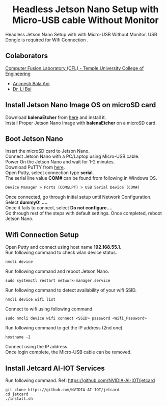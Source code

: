 <p align="center">
  <h1 align="center">Headless Jetson Nano Setup with Micro-USB cable Without Monitor</h1>
</p>

Headless Jetson Nano Setup with with Micro-USB Without Monitor. USB Dongle is required for Wifi Connection .

## Colaborators
[Computer Fusion Laboratory (CFL) - Temple University College of Engineering](https://sites.temple.edu/cflab/people/)
* [Animesh Bala Ani](https://animeshani.com/)
* [Dr. Li Bai](https://engineering.temple.edu/about/faculty-staff/li-bai-lbai)

## Install Jetson Nano Image OS on microSD card
Download **balenaEtcher** from [here](https://www.balena.io/etcher/) and install it.</br>
Install Proper Jetson Nano Image with **balenaEtcher** on a microSD card.</br>

## Boot Jetson Nano
Insert the microSD card to Jetson Nano.</br>
Connect Jetson Nano with a PC/Laptop using Micro-USB cable.</br>
Power On the Jetson Nano and wait for 1-2 minutes.</br>
Download PuTTY from [here](https://www.putty.org/).<br/>
Open Putty, select connection type **serial**.<br/>
The serial line value **COM#** can be found from following in Windows OS.</br>
```
Device Manager > Ports (COM&LPT) > USB Serial Device (COM#)
```
Once connected, go through initial setup until Network Configuration.</br>
Select **dummy0: ....**</br>
Once it fails to connect, select **Do not configure....**</br>
Go through rest of the steps with default settings.
Once completed, reboot Jetson Nano.

## Wifi Connection Setup
Open Putty and connect using host name **192.168.55.1**.<br/>
Run following command to check wlan device status.</br>
```
nmcli device
```
Run following command and reboot Jetson Nano.</br>
```
sudo systemctl restart network-manager.service
```
Run following command to detect availability of your wifi SSID.</br>
```
nmcli device wifi list
```
Connect to wifi using following command.</br>
```
sudo nmcli device wifi connect <SSID> password <Wifi_Password>
```
Run following command to get the IP address (2nd one).</br>
```
hostname -I
```
Connect using the IP address.<br/>
Once login complete, the Micro-USB cable can be removed.

## Install Jetcard AI-IOT Services
Run following command.
Ref: https://github.com/NVIDIA-AI-IOT/jetcard
```
git clone https://github.com/NVIDIA-AI-IOT/jetcard
cd jetcard
./install.sh
```
